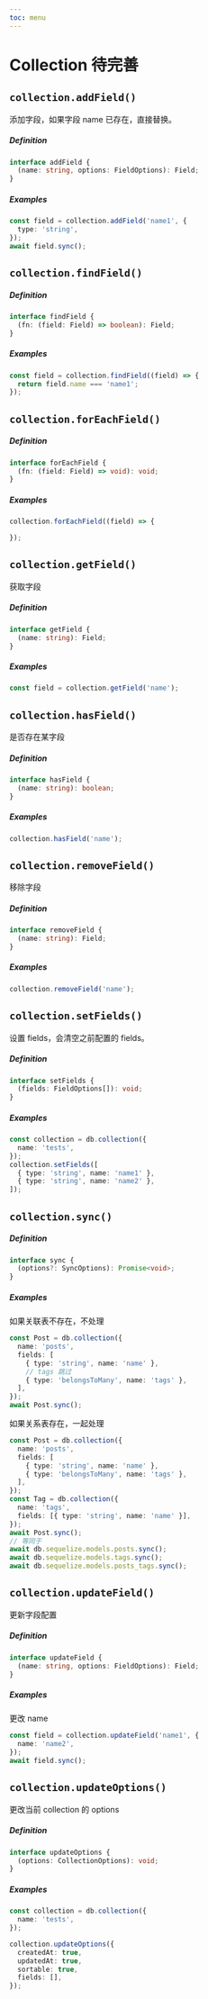 ```yaml
---
toc: menu
---
```


# Collection <Badge>待完善</Badge>

## `collection.addField()`

添加字段，如果字段 name 已存在，直接替换。

##### Definition

```ts
interface addField {
  (name: string, options: FieldOptions): Field;
}
```

##### Examples

```ts
const field = collection.addField('name1', {
  type: 'string',
});
await field.sync();
```

## `collection.findField()`

##### Definition

```ts
interface findField {
  (fn: (field: Field) => boolean): Field;
}
```

##### Examples

```ts
const field = collection.findField((field) => {
  return field.name === 'name1';
});
```

## `collection.forEachField()`

##### Definition

```ts
interface forEachField {
  (fn: (field: Field) => void): void;
}
```

##### Examples

```ts
collection.forEachField((field) => {

});
```

## `collection.getField()`

获取字段

##### Definition

```ts
interface getField {
  (name: string): Field;
}
```

##### Examples

```ts
const field = collection.getField('name');
```

## `collection.hasField()`

是否存在某字段

##### Definition

```ts
interface hasField {
  (name: string): boolean;
}
```

##### Examples

```ts
collection.hasField('name');
```

## `collection.removeField()`

移除字段

##### Definition

```ts
interface removeField {
  (name: string): Field;
}
```

##### Examples

```ts
collection.removeField('name');
```

## `collection.setFields()`

设置 fields，会清空之前配置的 fields。

##### Definition

```ts
interface setFields {
  (fields: FieldOptions[]): void;
}
```

##### Examples

```ts
const collection = db.collection({
  name: 'tests',
});
collection.setFields([
  { type: 'string', name: 'name1' },
  { type: 'string', name: 'name2' },
]);
```

## `collection.sync()`

##### Definition

```ts
interface sync {
  (options?: SyncOptions): Promise<void>;
}
```

##### Examples

如果关联表不存在，不处理

```ts
const Post = db.collection({
  name: 'posts',
  fields: [
    { type: 'string', name: 'name' },
    // tags 跳过
    { type: 'belongsToMany', name: 'tags' },
  ],
});
await Post.sync();
```

如果关系表存在，一起处理

```ts
const Post = db.collection({
  name: 'posts',
  fields: [
    { type: 'string', name: 'name' },
    { type: 'belongsToMany', name: 'tags' },
  ],
});
const Tag = db.collection({
  name: 'tags',
  fields: [{ type: 'string', name: 'name' }],
});
await Post.sync();
// 等同于
await db.sequelize.models.posts.sync();
await db.sequelize.models.tags.sync();
await db.sequelize.models.posts_tags.sync();
```

## `collection.updateField()`

更新字段配置

##### Definition

```ts
interface updateField {
  (name: string, options: FieldOptions): Field;
}
```

##### Examples

更改 name

```ts
const field = collection.updateField('name1', {
  name: 'name2',
});
await field.sync();
```

## `collection.updateOptions()`

更改当前 collection 的 options

##### Definition

```ts
interface updateOptions {
  (options: CollectionOptions): void;
}
```

##### Examples

```ts
const collection = db.collection({
  name: 'tests',
});

collection.updateOptions({
  createdAt: true,
  updatedAt: true,
  sortable: true,
  fields: [],
});
```
